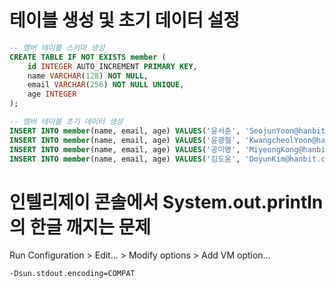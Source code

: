 
# 테이블 생성 및 초기 데이터 설정

```sql
-- 멤버 테이블 스키마 생성
CREATE TABLE IF NOT EXISTS member (
    id INTEGER AUTO_INCREMENT PRIMARY KEY,
    name VARCHAR(128) NOT NULL,
    email VARCHAR(256) NOT NULL UNIQUE,
    age INTEGER
);

-- 멤버 테이블 초기 데이터 생성
INSERT INTO member(name, email, age) VALUES('윤서준', 'SeojunYoon@hanbit.co.kr', 10);
INSERT INTO member(name, email, age) VALUES('윤광철', 'KwangcheolYoon@hanbit.co.kr', 43);
INSERT INTO member(name, email, age) VALUES('공미영', 'MiyeongKong@hanbit.co.kr', 23);
INSERT INTO member(name, email, age) VALUES('김도윤', 'DoyunKim@hanbit.co.kr', 10);
```

# 인텔리제이 콘솔에서 System.out.println의 한글 깨지는 문제
Run Configuration > Edit... > Modify options > Add VM option...
```declarative
-Dsun.stdout.encoding=COMPAT
```